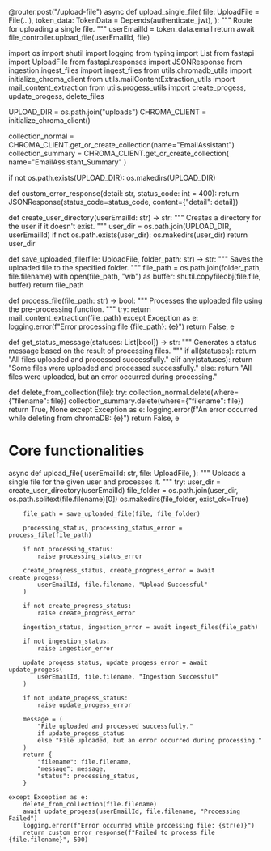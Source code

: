 @router.post("/upload-file")
async def upload_single_file(
    file: UploadFile = File(...),
    token_data: TokenData = Depends(authenticate_jwt),
):
    """
    Route for uploading a single file.
    """
    userEmailId = token_data.email
    return await file_controller.upload_file(userEmailId, file)




import os
import shutil
import logging
from typing import List
from fastapi import UploadFile
from fastapi.responses import JSONResponse
from ingestion.ingest_files import ingest_files
from utils.chromadb_utils import initialize_chroma_client
from utils.mailContentExtraction_utils import mail_content_extraction
from utils.progess_utils import create_progess, update_progess, delete_files

UPLOAD_DIR = os.path.join("uploads")
CHROMA_CLIENT = initialize_chroma_client()

collection_normal = CHROMA_CLIENT.get_or_create_collection(name="EmailAssistant")
collection_summary = CHROMA_CLIENT.get_or_create_collection(
    name="EmailAssistant_Summary"
)

if not os.path.exists(UPLOAD_DIR):
    os.makedirs(UPLOAD_DIR)


def custom_error_response(detail: str, status_code: int = 400):
    return JSONResponse(status_code=status_code, content={"detail": detail})


def create_user_directory(userEmailId: str) -> str:
    """
    Creates a directory for the user if it doesn't exist.
    """
    user_dir = os.path.join(UPLOAD_DIR, userEmailId)
    if not os.path.exists(user_dir):
        os.makedirs(user_dir)
    return user_dir


def save_uploaded_file(file: UploadFile, folder_path: str) -> str:
    """
    Saves the uploaded file to the specified folder.
    """
    file_path = os.path.join(folder_path, file.filename)
    with open(file_path, "wb") as buffer:
        shutil.copyfileobj(file.file, buffer)
    return file_path


def process_file(file_path: str) -> bool:
    """
    Processes the uploaded file using the pre-processing function.
    """
    try:
        return mail_content_extraction(file_path)
    except Exception as e:
        logging.error(f"Error processing file {file_path}: {e}")
        return False, e


def get_status_message(statuses: List[bool]) -> str:
    """
    Generates a status message based on the result of processing files.
    """
    if all(statuses):
        return "All files uploaded and processed successfully."
    elif any(statuses):
        return "Some files were uploaded and processed successfully."
    else:
        return "All files were uploaded, but an error occurred during processing."


def delete_from_collection(file):
    try:
        collection_normal.delete(where={"filename": file})
        collection_summary.delete(where={"filename": file})
        return True, None
    except Exception as e:
        logging.error(f"An error occurred while deleting from chromaDB: {e}")
        return False, e


# Core functionalities
async def upload_file(
    userEmailId: str,
    file: UploadFile,
):
    """
    Uploads a single file for the given user and processes it.
    """
    try:
        user_dir = create_user_directory(userEmailId)
        file_folder = os.path.join(user_dir, os.path.splitext(file.filename)[0])
        os.makedirs(file_folder, exist_ok=True)

        file_path = save_uploaded_file(file, file_folder)

        processing_status, processing_status_error = process_file(file_path)

        if not processing_status:
            raise processing_status_error

        create_progress_status, create_progress_error = await create_progess(
            userEmailId, file.filename, "Upload Successful"
        )

        if not create_progress_status:
            raise create_progress_error

        ingestion_status, ingestion_error = await ingest_files(file_path)

        if not ingestion_status:
            raise ingestion_error

        update_progess_status, update_progess_error = await update_progess(
            userEmailId, file.filename, "Ingestion Successful"
        )

        if not update_progess_status:
            raise update_progess_error

        message = (
            "File uploaded and processed successfully."
            if update_progess_status
            else "File uploaded, but an error occurred during processing."
        )
        return {
            "filename": file.filename,
            "message": message,
            "status": processing_status,
        }

    except Exception as e:
        delete_from_collection(file.filename)
        await update_progess(userEmailId, file.filename, "Processing Failed")
        logging.error(f"Error occurred while processing file: {str(e)}")
        return custom_error_response(f"Failed to process file {file.filename}", 500)
